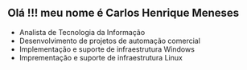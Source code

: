 ## Olá !!! meu nome é Carlos Henrique Meneses

- Analista de Tecnologia da Informação
- Desenvolvimento de projetos de automação comercial
- Implementação e suporte de infraestrutura Windows 
- Imprementação e suporte de infraestrutura Linux
